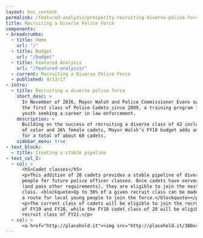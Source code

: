 ```yaml
---
layout: bos_content
permalink: /featured-analysis/prosperity-recruiting-diverse-police-force
title: Recruiting a Diverse Police Force
components:
- breadcrumbs:
  - title: Home
    url: "/"
  - title: Budget
    url: "/budget"
  - title: Featured Analysis
    url: "/featured-analysis/"
  - current: Recruiting a Diverse Police Force
  - published: 4/13/17
- intro:
  - title: Recruiting a diverse police force
    short_desc: >
      In November of 2016, Mayor Walsh and Police Commissioner Evans swore in 
      the first class of Police Cadets since 2009, a training program for Boston's 
      youth seeking a career in law enforcement.
    description: >
      Building on the success of recruiting a diverse class of 42 included 74% cadets 
      of color and 36% female cadets, Mayor Walsh’s FY18 budget adds another class, 
      for a total of about 60 cadets.
    sidebar_menu: true
- text_block:
  - title: Creating a stable pipeline
- text_col_2:
  - col: >
      <h5>Cadet classes</h5>
      <p>This addition of 20 cadets provides a stable pipeline of diverse young 
      people for future police officer classes. Once cadets have served for two years 
      (and pass other requirements), they are eligible to join the next Police recruit 
      class. <blockquote>Up to 30% of a given recruit class can be made up of cadets, thus providing 
      a route for local young people to join the force.</blockquote></p>
      <p>The current class of cadets will be eligible to join the recruit classes 
      of FY19 and FY20, while the FY18 cadet class of 20 will be eligible to join the 
      recruit class of FY21.</p>
  - col: >
      <a href="http://placehold.it"><img src="http://placehold.it/300x400"></a>
---
```

